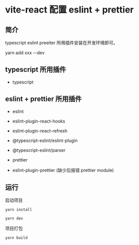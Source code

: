 # vite-react 配置 eslint + prettier

## 简介

typescript eslint preeiter 所用插件安装在开发环境即可。

yarn add xxx --dev

## typescript 所用插件

* typescript

## eslint + prettier 所用插件

* eslint
* eslint-plugin-react-hooks
* eslint-plugin-react-refresh
* @typescript-eslint/eslint-plugin
* @typescript-eslint/parser

* prettier
* eslint-plugin-prettier (缺少后报错 prettier module)

## 运行

启动项目

```
yarn install
```

```
yarn dev
```

项目打包

```
yarn build
```
